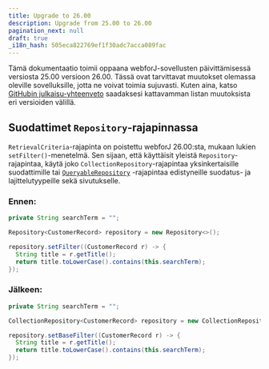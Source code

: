 ```yaml
---
title: Upgrade to 26.00
description: Upgrade from 25.00 to 26.00
pagination_next: null
draft: true
_i18n_hash: 505eca822769ef1f30adc7acca089fac
---
```

Tämä dokumentaatio toimii oppaana webforJ-sovellusten päivittämisessä versiosta 25.00 versioon 26.00. Tässä ovat tarvittavat muutokset olemassa oleville sovelluksille, jotta ne voivat toimia sujuvasti. Kuten aina, katso [GitHubin julkaisu-yhteenveto](https://github.com/webforj/webforj/releases) saadaksesi kattavamman listan muutoksista eri versioiden välillä.

## Suodattimet `Repository`-rajapinnassa

`RetrievalCriteria`-rajapinta on poistettu webforJ 26.00:sta, mukaan lukien `setFilter()`-menetelmä. Sen sijaan, että käyttäisit yleistä `Repository`-rajapintaa, käytä joko `CollectionRepository`-rajapintaa yksinkertaisille suodattimille tai [`QueryableRepository`](/docs/advanced/repository/querying-data) -rajapintaa edistyneille suodatus- ja lajittelutyypeille sekä sivutukselle.

### Ennen:
```java
private String searchTerm = "";

Repository<CustomerRecord> repository = new Repository<>();

repository.setFilter((CustomerRecord r) -> {
  String title = r.getTitle();
  return title.toLowerCase().contains(this.searchTerm);
});
```

### Jälkeen:
```java {3,5}
private String searchTerm = "";

CollectionRepository<CustomerRecord> repository = new CollectionRepository<>();

repository.setBaseFilter((CustomerRecord r) -> {
  String title = r.getTitle();
  return title.toLowerCase().contains(this.searchTerm);
});
```
